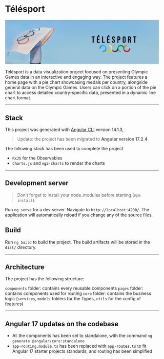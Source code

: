 # Télésport

![Telesport](/src/assets/cover-page.jpg)

Télésport is a data visualization project focused on presenting Olympic Games data in an interactive and engaging way.
The project features a home page with a pie chart showcasing medals per country, alongside general data on the Olympic Games.
Users can click on a portion of the pie chart to access detailed country-specific data, presented in a dynamic line chart format.

---

## Stack

This project was generated with [Angular CLI](https://github.com/angular/angular-cli) version 14.1.3,

> Update: the project has been migrated to **Angular version 17.2.4**.

The following stack has been used to complete the project

- `RxJS` for the Observables
- `Charts.js` and `ng2-charts` to render the charts

---

## Development server

> Don't forget to install your node_modules before starting (`npm install`).

Run `ng serve` for a dev server. Navigate to `http://localhost:4200/`. The application will automatically reload if you change any of the source files.

## Build

Run `ng build` to build the project. The build artifacts will be stored in the `dist/` directory.

---

## Architecture

The project has the following structure:

`components` folder: contains every reusable components
`pages` folder: contains components used for routing
`core` folder: contains the business logic (`services`, `models` folders for the Types, `utils` for the config of features)

---

## Angular 17 updates on the codebase

- All the components has been set to standalone, with the command `ng generate @angular/core:standalone`
- `app-routing.module.ts` has been replaced with `app-routes.ts` to fit Angular 17 starter projects standards, and routing has been simplified
